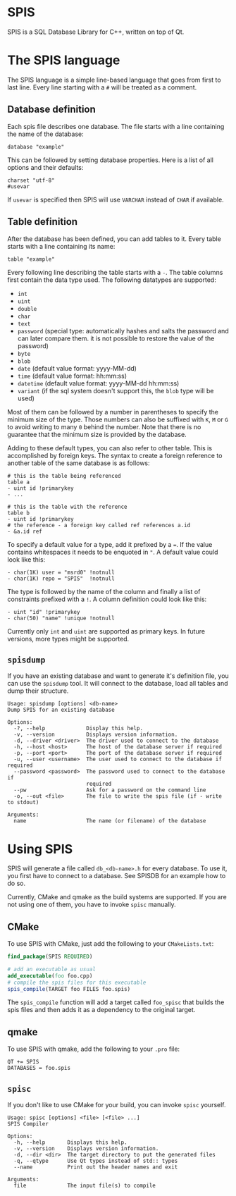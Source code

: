 # SPIS

SPIS is a SQL Database Library for C++, written on top of Qt.

# The SPIS language

The SPIS language is a simple line-based language that goes from first to last line. Every line
starting with a `#` will be treated as a comment.

## Database definition

Each spis file describes one database. The file starts with a line containing the name of
the database:

```
database "example"
```

This can be followed by setting database properties. Here is a list of all options and their defaults:

```
charset "utf-8"
#usevar
```

If `usevar` is specified then SPIS will use `VARCHAR` instead of `CHAR` if available.

## Table definition

After the database has been defined, you can add tables to it. Every table starts with a line
containing its name:

```
table "example"
```

Every following line describing the table starts with a `-`. The table columns first contain the
data type used. The following datatypes are supported:

 - `int`
 - `uint`
 - `double`
 - `char`
 - `text`
 - `password` (special type: automatically hashes and salts the password and can later compare them.
   it is not possible to restore the value of the password)
 - `byte`
 - `blob`
 - `date` (default value format: yyyy-MM-dd)
 - `time` (default value format: hh:mm:ss)
 - `datetime` (default value format: yyyy-MM-dd hh:mm:ss)
 - `variant` (if the sql system doesn't support this, the `blob` type will be used)
 
Most of them can be followed by a number in parentheses to specify the minimum size of the
type. Those numbers can also be suffixed with `K`, `M` or `G` to avoid writing to many `0` behind
the number. Note that there is no guarantee that the minimum size is provided by the database.

Adding to these default types, you can also refer to other table. This is accomplished by
foreign keys. The syntax to create a foreign reference to another table of the same database
is as follows:

```
# this is the table being referenced
table a
- uint id !primarykey
- ...

# this is the table with the reference
table b
- uint id !primarykey
# the reference - a foreign key called ref references a.id
- &a.id ref
```

To specify a default value for a type, add it prefixed by a `=`. If the value contains whitespaces
it needs to be enquoted in `"`. A default value could look like this:

```
- char(1K) user = "msrd0" !notnull
- char(1K) repo = "SPIS"  !notnull
```

The type is followed by the name of the column and finally a list of constraints prefixed with
a `!`. A column definition could look like this:

```
- uint "id" !primarykey
- char(50) "name" !unique !notnull
```

Currently only `int` and `uint` are supported as primary keys. In future versions, more types
might be supported.

## `spisdump`

If you have an existing database and want to generate it's definition file, you can use the
`spisdump` tool. It will connect to the database, load all tables and dump their structure.

```
Usage: spisdump [options] <db-name>
Dump SPIS for an existing database

Options:
  -?, --help             Display this help.
  -v, --version          Displays version information.
  -d, --driver <driver>  The driver used to connect to the database
  -h, --host <host>      The host of the database server if required
  -p, --port <port>      The port of the database server if required
  -u, --user <username>  The user used to connect to the database if required
  --password <password>  The password used to connect to the database if
                         required
  --pw                   Ask for a password on the command line
  -o, --out <file>       The file to write the spis file (if - write to stdout)

Arguments:
  name                   The name (or filename) of the database
```

# Using SPIS

SPIS will generate a file called `db_<db-name>.h` for every database. To use it, you first have
to connect to a database. See SPISDB for an example how to do so.

Currently, CMake and qmake as the build systems are supported. If you are not using one of them,
you have to invoke `spisc` manually.

## CMake

To use SPIS with CMake, just add the following to your `CMakeLists.txt`:

```cmake
find_package(SPIS REQUIRED)

# add an executable as usual
add_executable(foo foo.cpp)
# compile the spis files for this executable
spis_compile(TARGET foo FILES foo.spis)
```

The `spis_compile` function will add a target called `foo_spisc` that builds the spis
files and then adds it as a dependency to the original target.

## qmake

To use SPIS with qmake, add the following to your `.pro` file:

```qmake
QT += SPIS
DATABASES = foo.spis
```

## `spisc`

If you don't like to use CMake for your build, you can invoke `spisc` yourself.

```
Usage: spisc [options] <file> [<file> ...]
SPIS Compiler

Options:
  -h, --help       Displays this help.
  -v, --version    Displays version information.
  -d, --dir <dir>  The target directory to put the generated files
  -q, --qtype      Use Qt types instead of std:: types
  --name           Print out the header names and exit

Arguments:
  file             The input file(s) to compile
```
